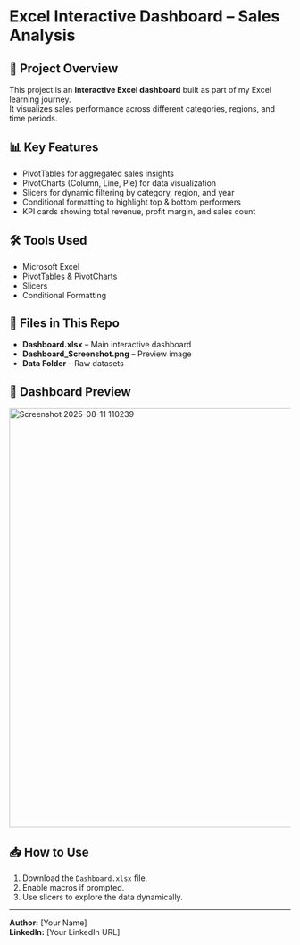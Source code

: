 # Excel Interactive Dashboard – Sales Analysis

## 📌 Project Overview
This project is an **interactive Excel dashboard** built as part of my Excel learning journey.  
It visualizes sales performance across different categories, regions, and time periods.

## 📊 Key Features
- PivotTables for aggregated sales insights  
- PivotCharts (Column, Line, Pie) for data visualization  
- Slicers for dynamic filtering by category, region, and year  
- Conditional formatting to highlight top & bottom performers  
- KPI cards showing total revenue, profit margin, and sales count

## 🛠 Tools Used
- Microsoft Excel
- PivotTables & PivotCharts
- Slicers
- Conditional Formatting

## 📂 Files in This Repo
- **Dashboard.xlsx** – Main interactive dashboard
- **Dashboard_Screenshot.png** – Preview image
- **Data Folder** – Raw datasets

## 📸 Dashboard Preview
<img width="1812" height="751" alt="Screenshot 2025-08-11 110239" src="https://github.com/user-attachments/assets/d6374129-7a6d-450f-b84e-7a86a1816ffe" />


## 📥 How to Use
1. Download the `Dashboard.xlsx` file.
2. Enable macros if prompted.
3. Use slicers to explore the data dynamically.

---
**Author:** [Your Name]  
**LinkedIn:** [Your LinkedIn URL]
